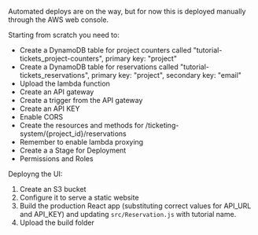 Automated deploys are on the way, but for now this is deployed manually through the AWS web console.

Starting from scratch you need to:
- Create a DynamoDB table for project counters called "tutorial-tickets_project-counters", primary key: "project"
- Create a DynamoDB table for reservations called "tutorial-tickets_reservations", primary key: "project", secondary key: "email"
- Upload the lambda function
- Create an API gateway
- Create a trigger from the API gateway
- Create an API KEY
- Enable CORS
- Create the resources and methods for /ticketing-system/{project_id}/reservations
- Remember to enable lambda proxying
- Create a a Stage for Deployment
- Permissions and Roles

Deployng the UI:
1. Create an S3 bucket
2. Configure it to serve a static website
3. Build the production React app (substituting correct values for API_URL and API_KEY) and updating `src/Reservation.js` with tutorial name.
4. Upload the build folder

